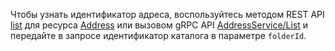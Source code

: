 Чтобы узнать идентификатор адреса, воспользуйтесь методом REST API [list](../../vpc/api-ref/Address/list) для ресурса [Address](../../vpc/api-ref/Address/index.md) или вызовом gRPC API [AddressService/List](../../vpc/api-ref/grpc/Address/list.md) и передайте в запросе идентификатор каталога в параметре `folderId`.
